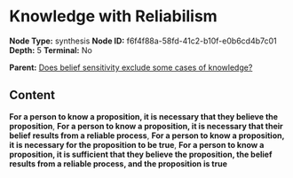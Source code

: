 # Knowledge with Reliabilism

**Node Type:** synthesis
**Node ID:** f6f4f88a-58fd-41c2-b10f-e0b6cd4b7c01
**Depth:** 5
**Terminal:** No

**Parent:** [Does belief sensitivity exclude some cases of knowledge?](does-belief-sensitivity-exclude-some-cases-of-knowledge-antithesis-56aec986-d647-409a-9752-17aeca9ed460.md)

## Content

**For a person to know a proposition, it is necessary that they believe the proposition**, **For a person to know a proposition, it is necessary that their belief results from a reliable process**, **For a person to know a proposition, it is necessary for the proposition to be true**, **For a person to know a proposition, it is sufficient that they believe the proposition, the belief results from a reliable process, and the proposition is true**
